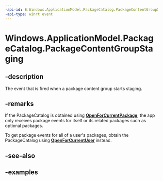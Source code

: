 ```yaml
---
-api-id: E:Windows.ApplicationModel.PackageCatalog.PackageContentGroupStaging
-api-type: winrt event
---
```


<!-- Event syntax.
public event TypedEventHandler PackageContentGroupStaging<PackageCatalog, PackageContentGroupStagingEventArgs>
-->

# Windows.ApplicationModel.PackageCatalog.PackageContentGroupStaging

## -description
The event that is fired when a package content group starts staging.

## -remarks
If the PackageCatalog is obtained using **[OpenForCurrentPackage](/uwp/api/windows.applicationmodel.packagecatalog.OpenForCurrentPackage)**, the app only receives package events for itself or its related packages such as optional packages.

To get package events for all of a user's packages, obtain the PackageCatalog using **[OpenForCurrentUser](/uwp/api/windows.applicationmodel.packagecatalog.OpenForCurrentUser)** instead.

## -see-also

## -examples
